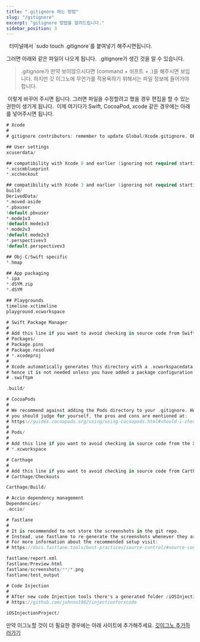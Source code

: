 ```yaml
---
title: ".gitignore 하는 방법"
slug: "/gitignore"
excerpt: "gitignore 방법을 알려드립니다."
sidebar_position: 3
---
```


<img src="https://i.imghippo.com/files/NNTPc1722921319.png" alt="" border="0"/>
<img src="https://i.imghippo.com/files/0Sod21722921363.png" alt="" border="0"/>
터미널에서 `sudo touch .gitignore`를 붙여넣기 해주시면됩니다.

그러면 아래와 같은 파일이 나오게 됩니다.
<img src="https://i.imghippo.com/files/flj8v1722921454.png" alt="" border="0"/>
.gitignore가 생긴 것을 알 수 있습니다. 
> .gitignore가 만약 보이않으시다면 (command + 쉬프트 + .)을 해주시면 보입니다.
하지만 깃 이그노에 무언가를 적용욕하기 위해서는 파일 정보에 들어가야합니다.

<img src="https://i.imghippo.com/files/w54Gm1722921578.png" alt="" border="0"/>
이렇게 바꾸어 주시면 됩니다.
그러면 파일을 수정할려고 했을 경우 편집을 할 수 있는 권한이 생기게 됩니다.

<img src="https://i.imghippo.com/files/QC9s91722921647.png" alt="" border="0"/>
이제 여기다가 Swift, CocoaPod, xcode 같은 경우에는 아래를 넣어주시면 됩니다.

```swift
# Xcode
#
# gitignore contributors: remember to update Global/Xcode.gitignore, Objective-C.gitignore & Swift.gitignore

## User settings
xcuserdata/

## compatibility with Xcode 8 and earlier (ignoring not required starting Xcode 9)
*.xcscmblueprint
*.xccheckout

## compatibility with Xcode 3 and earlier (ignoring not required starting Xcode 4)
build/
DerivedData/
*.moved-aside
*.pbxuser
!default.pbxuser
*.mode1v3
!default.mode1v3
*.mode2v3
!default.mode2v3
*.perspectivev3
!default.perspectivev3

## Obj-C/Swift specific
*.hmap

## App packaging
*.ipa
*.dSYM.zip
*.dSYM

## Playgrounds
timeline.xctimeline
playground.xcworkspace

# Swift Package Manager
#
# Add this line if you want to avoid checking in source code from Swift Package Manager dependencies.
# Packages/
# Package.pins
# Package.resolved
# *.xcodeproj
#
# Xcode automatically generates this directory with a .xcworkspacedata file and xcuserdata
# hence it is not needed unless you have added a package configuration file to your project
# .swiftpm

.build/

# CocoaPods
#
# We recommend against adding the Pods directory to your .gitignore. However
# you should judge for yourself, the pros and cons are mentioned at:
# https://guides.cocoapods.org/using/using-cocoapods.html#should-i-check-the-pods-directory-into-source-control
#
# Pods/
#
# Add this line if you want to avoid checking in source code from the Xcode workspace
# *.xcworkspace

# Carthage
#
# Add this line if you want to avoid checking in source code from Carthage dependencies.
# Carthage/Checkouts

Carthage/Build/

# Accio dependency management
Dependencies/
.accio/

# fastlane
#
# It is recommended to not store the screenshots in the git repo.
# Instead, use fastlane to re-generate the screenshots whenever they are needed.
# For more information about the recommended setup visit:
# https://docs.fastlane.tools/best-practices/source-control/#source-control

fastlane/report.xml
fastlane/Preview.html
fastlane/screenshots/**/*.png
fastlane/test_output

# Code Injection
#
# After new code Injection tools there's a generated folder /iOSInjectionProject
# https://github.com/johnno1962/injectionforxcode

iOSInjectionProject/
```

만약 이그노할 것이 더 필요한 경우에는 아래 사이트에 추가해주세요.
[깃이그노 추가하러가기](https://www.toptal.com/developers/gitignore/)